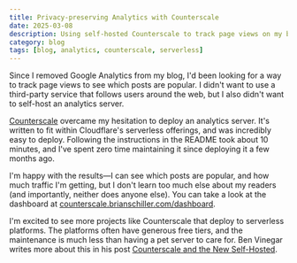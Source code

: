 ```yaml
---
title: Privacy-preserving Analytics with Counterscale
date: 2025-03-08
description: Using self-hosted Counterscale to track page views on my blog
category: blog
tags: [blog, analytics, counterscale, serverless]
---
```


Since I removed Google Analytics from my blog, I'd been looking for a way to track page views to see which posts are popular. I didn't want to use a third-party service that follows users around the web, but I also didn't want to self-host an analytics server.

[Counterscale](https://counterscale.dev/) overcame my hesitation to deploy an analytics server. It's written to fit within Cloudflare's serverless offerings, and was incredibly easy to deploy. Following the instructions in the README took about 10 minutes, and I've spent zero time maintaining it since deploying it a few months ago.

I'm happy with the results—I can see which posts are popular, and how much traffic I'm getting, but I don't learn too much else about my readers (and importantly, neither does anyone else). You can take a look at the dashboard at [counterscale.brianschiller.com/dashboard](https://counterscale.brianschiller.com/dashboard?site=brianschiller-dot-com).

I'm excited to see more projects like Counterscale that deploy to serverless platforms. The platforms often have generous free tiers, and the maintenance is much less than having a pet server to care for. Ben Vinegar writes more about this in his post [Counterscale and the New Self-Hosted](https://benv.ca/blog/posts/counterscale-and-the-new-self-hosted).
